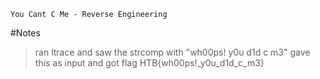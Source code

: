 ```
You Cant C Me - Reverse Engineering
```

#Notes
>ran ltrace and saw the strcomp with "wh00ps! y0u d1d c m3"
>gave this as input and got flag
	HTB{wh00ps!_y0u_d1d_c_m3}